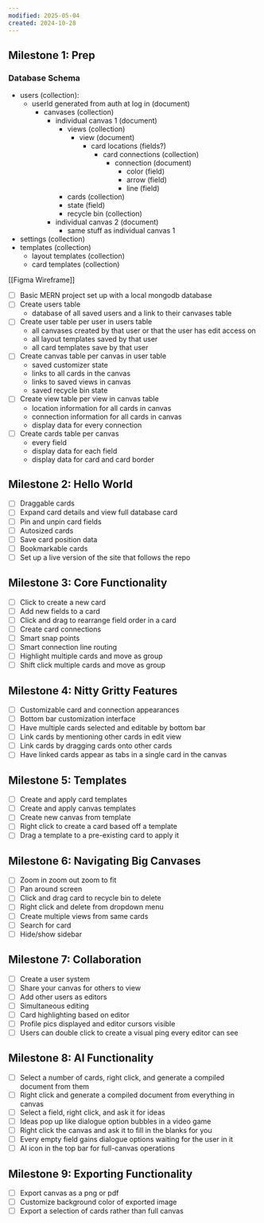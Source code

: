 ```yaml
---
modified: 2025-05-04
created: 2024-10-28
---
```

## Milestone 1: Prep

### Database Schema
- users (collection):
	- userId generated from auth at log in (document)
		- canvases (collection)
			- individual canvas 1 (document)
				- views (collection)
					- view (document)
						- card locations (fields?)
							- card connections (collection)
								- connection (document)
									- color (field)
									- arrow (field)
									- line (field)
				- cards (collection)
				- state (field)
				- recycle bin (collection)
			- individual canvas 2 (document)
				- same stuff as individual canvas 1
- settings (collection)
- templates (collection)
	- layout templates (collection)
	- card templates (collection)

[[Figma Wireframe]]

- [ ] Basic MERN project set up with a local mongodb database
- [ ] Create users table
	- database of all saved users and a link to their canvases table
- [ ] Create user table per user in users table
	- all canvases created by that user or that the user has edit access on
	- all layout templates saved by that user
	- all card templates save by that user
- [ ] Create canvas table per canvas in user table
	* saved customizer state
	* links to all cards in the canvas
	* links to saved views in canvas
	* saved recycle bin state
- [ ] Create view table per view in canvas table
	* location information for all cards in canvas
	* connection information for all cards in canvas
	* display data for every connection
- [ ] Create cards table per canvas
	* every field
	* display data for each field
	* display data for card and card border
## Milestone 2: Hello World
- [ ] Draggable cards
- [ ] Expand card details and view full database card
- [ ] Pin and unpin card fields
- [ ] Autosized cards
- [ ] Save card position data
- [ ] Bookmarkable cards
- [ ] Set up a live version of the site that follows the repo
## Milestone 3: Core Functionality
- [ ] Click to create a new card
- [ ] Add new fields to a card
- [ ] Click and drag to rearrange field order in a card
- [ ] Create card connections
- [ ] Smart snap points
- [ ] Smart connection line routing
- [ ] Highlight multiple cards and move as group
- [ ] Shift click multiple cards and move as group
## Milestone 4: Nitty Gritty Features
- [ ] Customizable card and connection appearances
- [ ] Bottom bar customization interface
- [ ] Have multiple cards selected and editable by bottom bar
- [ ] Link cards by mentioning other cards in edit view
- [ ] Link cards by dragging cards onto other cards
- [ ] Have linked cards appear as tabs in a single card in the canvas
## Milestone 5: Templates
- [ ] Create and apply card templates
- [ ] Create and apply canvas templates
- [ ] Create new canvas from template
- [ ] Right click to create a card based off a template
- [ ] Drag a template to a pre-existing card to apply it
## Milestone 6: Navigating Big Canvases
- [ ] Zoom in zoom out zoom to fit
- [ ] Pan around screen
- [ ] Click and drag card to recycle bin to delete
- [ ] Right click and delete from dropdown menu
- [ ] Create multiple views from same cards
- [ ] Search for card
- [ ] Hide/show sidebar
## Milestone 7: Collaboration
- [ ] Create a user system
- [ ] Share your canvas for others to view
- [ ] Add other users as editors
- [ ] Simultaneous editing
- [ ] Card highlighting based on editor
- [ ] Profile pics displayed and editor cursors visible
- [ ] Users can double click to create a visual ping every editor can see
## Milestone 8: AI Functionality
- [ ] Select a number of cards, right click, and generate a compiled document from them
- [ ] Right click and generate a compiled document from everything in canvas
- [ ] Select a field, right click, and ask it for ideas
- [ ] Ideas pop up like dialogue option bubbles in a video game
- [ ] Right click the canvas and ask it to fill in the blanks for you
- [ ] Every empty field gains dialogue options waiting for the user in it
- [ ] AI icon in the top bar for full-canvas operations
## Milestone 9: Exporting Functionality
- [ ] Export canvas as a png or pdf
- [ ] Customize background color of exported image
- [ ] Export a selection of cards rather than full canvas
